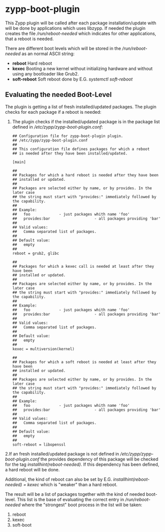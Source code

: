 # zypp-boot-plugin

This Zypp plugin will be called after each package installation/update with will be done
by applications which uses libzypp.
If needed the plugin creates the file */run/reboot-needed* which indicates
for other applications, that a reboot is needed.

There are different boot levels which will be stored in the */run/reboot-needed* as an normal
ASCII string:

* **reboot** Hard reboot
* **kexec** Booting a new kernel without initializing hardware and without using any bootloader like Grub2.
* **soft-reboot** Soft reboot done by E.G. *systemctl soft-reboot*

## Evaluating the needed Boot-Level

The plugin is getting a list of fresh installed/updated packages. The plugin
checks for each package if a reboot is needed:

1. The plugin checks if the installed/updated package is in the package list defined in */etc/zypp/zypp-boot-plugin.conf*:

   ```
   ## Configuration file for zypp-boot-plugin plugin.
   ## /etc/zypp/zypp-boot-plugin.conf
   ##
   ## This configuration file defines packages for which a reboot
   ## is needed after they have been installed/updated.
   
   [main]
   
   ##
   ## Packages for which a hard reboot is needed after they have been
   ## installed or updated.
   ##
   ## Packages are selected either by name, or by provides. In the later case
   ## the string must start with "provides:" immediately followed by the capability.
   ##
   ## Example:
   ##	foo				- just packages whith name 'foo'
   ##	provides:bar                    - all packages providing 'bar'
   ##
   ## Valid values:
   ##	Comma separated list of packages.
   ##
   ## Default value:
   ##	empty
   ##
   reboot = grub2, glibc
   
   ##
   ## Packages for which a kexec call is needed at least after they have been
   ## installed or updated.
   ##
   ## Packages are selected either by name, or by provides. In the later case
   ## the string must start with "provides:" immediately followed by the capability.
   ##
   ## Example:
   ##	foo				- just packages whith name 'foo'
   ##	provides:bar                    - all packages providing 'bar'
   ##
   ## Valid values:
   ##	Comma separated list of packages.
   ##
   ## Default value:
   ##	empty
   ##
   kexec = multiversion(kernel)
   
   ##
   ## Packages for which a soft reboot is needed at least after they have been
   ## installed or updated.
   ##
   ## Packages are selected either by name, or by provides. In the later case
   ## the string must start with "provides:" immediately followed by the capability.
   ##
   ## Example:
   ##	foo				- just packages whith name 'foo'
   ##	provides:bar                    - all packages providing 'bar'
   ##
   ## Valid values:
   ##	Comma separated list of packages.
   ##
   ## Default value:
   ##	empty
   ##
   soft-reboot = libopenssl  

   ```

2.If an fresh installed/updated package is not defined in */etc/zypp/zypp-boot-plugin.conf* the provides dependency
  of this package will be checked for the tag *installhint(reboot-needed)*.
  If this dependency has been defined, a hard reboot will be done.

  Additional, the kind of reboot can also be set by E.G. *installhint(reboot-needed) = kexec* which is "weaker" than
  a hard reboot.


The result will be a list of packages together with the kind of needed boot-level. This list is the base of evaluating the correct entry
in */run/reboot-needed* where the "strongest" boot process in the list will be taken:

1. reboot
2. kexec
3. soft-boot






